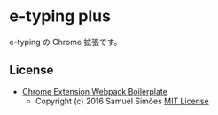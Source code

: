 # e-typing plus

e-typing の Chrome 拡張です。


## License

- [Chrome Extension Webpack Boilerplate](https://github.com/samuelsimoes/chrome-extension-webpack-boilerplate)
  * Copyright (c) 2016 Samuel Simões [MIT License](https://github.com/samuelsimoes/chrome-extension-webpack-boilerplate/blob/master/LICENSE.md)
